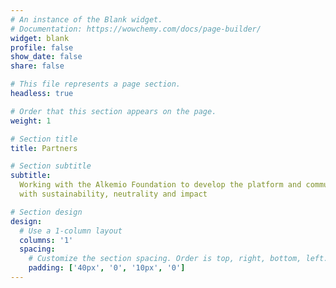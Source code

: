 ```yaml
---
# An instance of the Blank widget.
# Documentation: https://wowchemy.com/docs/page-builder/
widget: blank
profile: false
show_date: false
share: false

# This file represents a page section.
headless: true

# Order that this section appears on the page.
weight: 1

# Section title
title: Partners

# Section subtitle
subtitle:
  Working with the Alkemio Foundation to develop the platform and community
  with sustainability, neutrality and impact

# Section design
design:
  # Use a 1-column layout
  columns: '1'
  spacing:
    # Customize the section spacing. Order is top, right, bottom, left.
    padding: ['40px', '0', '10px', '0']
---
```

